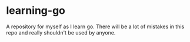 # learning-go
A repository for myself as I learn go. There will be a lot of mistakes in this repo and really shouldn't be used by anyone.

